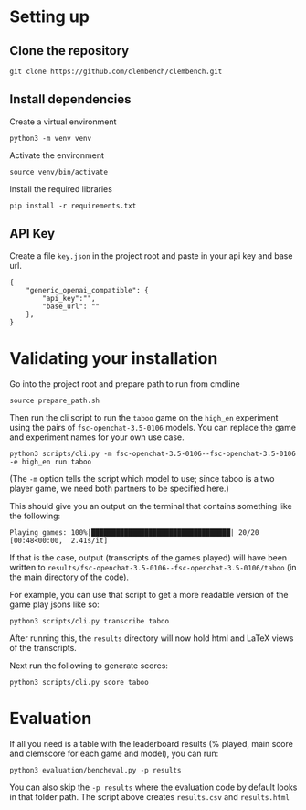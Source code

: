 # Setting up

## Clone the repository

```
git clone https://github.com/clembench/clembench.git
```

## Install dependencies

Create a virtual environment


```
python3 -m venv venv
```

Activate the environment


```
source venv/bin/activate
```

Install the required libraries

```
pip install -r requirements.txt
```

## API Key

Create a file `key.json` in the project root and paste in your api key and base url.

```
{
 	"generic_openai_compatible": {
		"api_key":"", 
		"base_url": ""
 	},
}
```

# Validating your installation

Go into the project root and prepare path to run from cmdline

```
source prepare_path.sh
```

Then run the cli script to run the `taboo` game on the `high_en` experiment using the pairs of `fsc-openchat-3.5-0106` models. You can replace the game and experiment names for your own use case.

```
python3 scripts/cli.py -m fsc-openchat-3.5-0106--fsc-openchat-3.5-0106 -e high_en run taboo
```

(The `-m` option tells the script which model to use; since taboo is a two player game, we need both partners to be specified here.)

This should give you an output on the terminal that contains something like the following:

```
Playing games: 100%|██████████████████████████████████| 20/20 [00:48<00:00,  2.41s/it]
```

If that is the case, output (transcripts of the games played) will have been written to `results/fsc-openchat-3.5-0106--fsc-openchat-3.5-0106/taboo` (in the main directory of the code).



For example, you can use that script to get a more readable version of the game play jsons like so:

```
python3 scripts/cli.py transcribe taboo
```

After running this, the `results` directory will now hold html and LaTeX views of the transcripts.

Next run the following to generate scores:

```
python3 scripts/cli.py score taboo
```

# Evaluation

If all you need is a table with the leaderboard results (% played, main score and clemscore for each game and model), you can run:

```
python3 evaluation/bencheval.py -p results
```

You can also skip the `-p results` where the evaluation code by default looks in that folder path. The script above creates `results.csv` and `results.html`